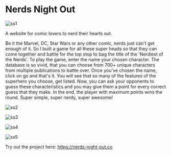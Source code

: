# Nerds Night Out


![ss1](https://user-images.githubusercontent.com/68627617/125197186-51ba8d80-e27a-11eb-9bf0-c0ea6dda5d83.png)


A website for comic lovers to nerd their hearts out. 

Be it the Marvel, DC, Star Wars or any other comic, nerds just can't get enough of it. So I built a game for all these super heads so that they can come together and battle for the top stop to bag the title of the 'Nerdiest of the Nerds'. To play the game, enter the name your chosen character. The database is so vivid, that you can choose from 700+ unique characters from multiple publications to battle over. Once you've chosen the name, click on go and that's it. You will see that so many of the features of the superhero you choose, get listed. Now, you can ask your opponents to guess these characteristics and you may give them a point for every correct guess that they make. In the end, the player with maximum points wins the round. Super simple, super nerdy, super awesome!


![ss2](https://user-images.githubusercontent.com/68627617/125197230-6b5bd500-e27a-11eb-8ae9-d8bfe56e1cea.png)


![ss3](https://user-images.githubusercontent.com/68627617/125197232-6c8d0200-e27a-11eb-839a-3f0320b41828.png)


![ss4](https://user-images.githubusercontent.com/68627617/125197225-68f97b00-e27a-11eb-8bb2-c681587de240.png)


![ss5](https://user-images.githubusercontent.com/68627617/125197227-6ac33e80-e27a-11eb-9a5c-062eedc8ef5d.png)

Try out the project here: https://nerds-night-out.co

